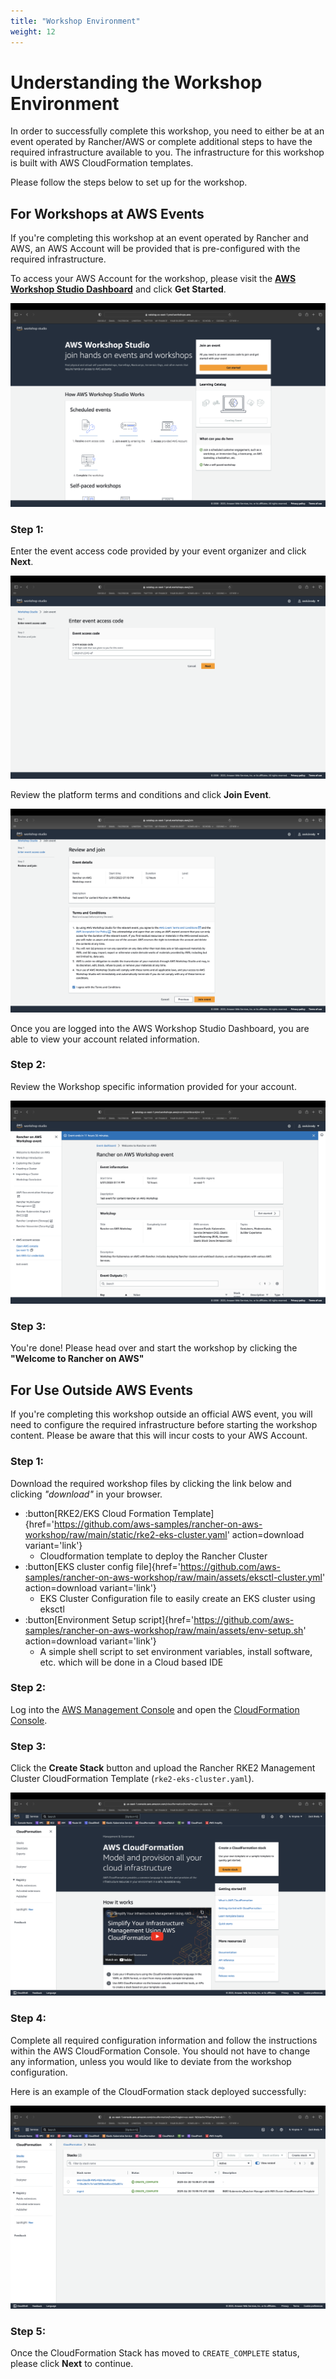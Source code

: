 ```yaml
---
title: "Workshop Environment"
weight: 12
---
```


# Understanding the Workshop Environment

In order to successfully complete this workshop, you need to either be at an event operated by
Rancher/AWS or complete additional steps to have the required infrastructure available to you. 
The infrastructure for this workshop is built with AWS CloudFormation templates. 

Please follow the steps below to set up for the workshop.


## For Workshops at AWS Events

If you're completing this workshop at an event operated by Rancher and AWS, an 
AWS Account will be provided that is pre-configured with the required 
infrastructure.

To access your AWS Account for the workshop, please visit the 
**[AWS Workshop Studio Dashboard](https://catalog.us-east-1.prod.workshops.aws)** and click **Get Started**.

![aws-event-engine-dashboard](/static/images/content/12-aws-ws-dashboard.png)

### Step 1:

Enter the event access code provided by your event organizer and click **Next**.

![aws-ws-hash](/static/images/content/12-aws-ws-hash.png)

Review the platform terms and conditions and click **Join Event**.

![aws-ws-terms](/static/images/content/12-aws-ws-terms.png)

Once you are logged into the AWS Workshop Studio Dashboard, you are able to view your account related information.

### Step 2:

Review the Workshop specific information provided for your account.

![aws-ws-home](/static/images/content/12-ws-home.png)

### Step 3:

You're done! Please head over and start the workshop by clicking the **"Welcome to Rancher on AWS"**


## For Use Outside AWS Events

If you're completing this workshop outside an official AWS event, you will need to 
configure the required infrastructure before starting the workshop content. 
Please be aware that this will incur costs to your AWS Account.

### Step 1:
Download the required workshop files by clicking the link below and clicking
*"download"* in your browser.
* :button[RKE2/EKS Cloud Formation Template]{href='https://github.com/aws-samples/rancher-on-aws-workshop/raw/main/static/rke2-eks-cluster.yaml' action=download variant='link'}
    * Cloudformation template to deploy the Rancher Cluster
* :button[EKS cluster config file]{href='https://github.com/aws-samples/rancher-on-aws-workshop/raw/main/assets/eksctl-cluster.yml' action=download variant='link'}
    * EKS Cluster Configuration file to easily create an EKS cluster using eksctl
* :button[Environment Setup script]{href='https://github.com/aws-samples/rancher-on-aws-workshop/raw/main/assets/env-setup.sh' action=download variant='link'}
    * A simple shell script to set environment variables, install software, etc. which will be done in a Cloud based IDE

### Step 2:
Log into the [AWS Management Console](https://aws.amazon.com/console/) and 
open the [CloudFormation Console](https://console.aws.amazon.com/cloudformation/home).

### Step 3:
Click the **Create Stack** button and upload the Rancher RKE2 Management Cluster 
CloudFormation Template (`rke2-eks-cluster.yaml`).

![aws-console-cf-home](/static/images/content/12-aws-cf-home.png)

### Step 4:
Complete all required configuration information and follow the instructions within 
the AWS CloudFormation Console. You should not have to change any information, 
unless you would like to deviate from the workshop configuration.

Here is an example of the CloudFormation stack deployed successfully:

![aws-console-cf-templates](/static/images/content/12-aws-cf-template.png)

### Step 5:

Once the CloudFormation Stack has moved to `CREATE_COMPLETE` status, please click **Next** to continue.